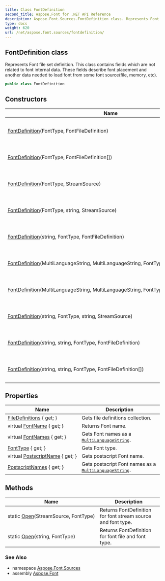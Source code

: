 ```yaml
---
title: Class FontDefinition
second_title: Aspose.Font for .NET API Reference
description: Aspose.Font.Sources.FontDefinition class. Represents Font file set definition. This class contains fields which are not related to font internal data. These fields describe font placement and another data needed to load font from some font sourcefile memory etc
type: docs
weight: 620
url: /net/aspose.font.sources/fontdefinition/
---
```

## FontDefinition class

Represents Font file set definition. This class contains fields which are not related to font internal data. These fields describe font placement and another data needed to load font from some font source(file, memory, etc).

```csharp
public class FontDefinition
```

## Constructors

| Name | Description |
| --- | --- |
| [FontDefinition](fontdefinition/#constructor)(FontType, FontFileDefinition) | Creates single-file Font definition. |
| [FontDefinition](fontdefinition/#constructor_1)(FontType, FontFileDefinition[]) | Creates multi-file Font definition. |
| [FontDefinition](fontdefinition/#constructor_2)(FontType, StreamSource) | Creates single-file Font definition. |
| [FontDefinition](fontdefinition/#constructor_3)(FontType, string, StreamSource) | Creates single-file Font definition. |
| [FontDefinition](fontdefinition/#constructor_6)(string, FontType, FontFileDefinition) | Creates single-file Font definition. |
| [FontDefinition](fontdefinition/#constructor_4)(MultiLanguageString, MultiLanguageString, FontType, FontFileDefinition) | Creates multi-file Font definition. |
| [FontDefinition](fontdefinition/#constructor_5)(MultiLanguageString, MultiLanguageString, FontType, FontFileDefinition[]) | Creates multi-file Font definition. |
| [FontDefinition](fontdefinition/#constructor_7)(string, FontType, string, StreamSource) | Creates single-file Font definition. |
| [FontDefinition](fontdefinition/#constructor_8)(string, string, FontType, FontFileDefinition) | Creates single-file Font definition. |
| [FontDefinition](fontdefinition/#constructor_9)(string, string, FontType, FontFileDefinition[]) | Creates multi-file Font definition. |

## Properties

| Name | Description |
| --- | --- |
| [FileDefinitions](../../aspose.font.sources/fontdefinition/filedefinitions/) { get; } | Gets file definitions collection. |
| virtual [FontName](../../aspose.font.sources/fontdefinition/fontname/) { get; } | Returns Font name. |
| virtual [FontNames](../../aspose.font.sources/fontdefinition/fontnames/) { get; } | Gets Font names as a [`MultiLanguageString`](../../aspose.font/multilanguagestring/). |
| [FontType](../../aspose.font.sources/fontdefinition/fonttype/) { get; } | Gets Font type. |
| virtual [PostscriptName](../../aspose.font.sources/fontdefinition/postscriptname/) { get; } | Gets postscript Font name. |
| [PostscriptNames](../../aspose.font.sources/fontdefinition/postscriptnames/) { get; } | Gets postscript Font names as a [`MultiLanguageString`](../../aspose.font/multilanguagestring/). |

## Methods

| Name | Description |
| --- | --- |
| static [Open](../../aspose.font.sources/fontdefinition/open/#open)(StreamSource, FontType) | Returns FontDefinition for font stream source and font type. |
| static [Open](../../aspose.font.sources/fontdefinition/open/#open_1)(string, FontType) | Returns FontDefinition for font file and font type. |

### See Also

* namespace [Aspose.Font.Sources](../../aspose.font.sources/)
* assembly [Aspose.Font](../../)


